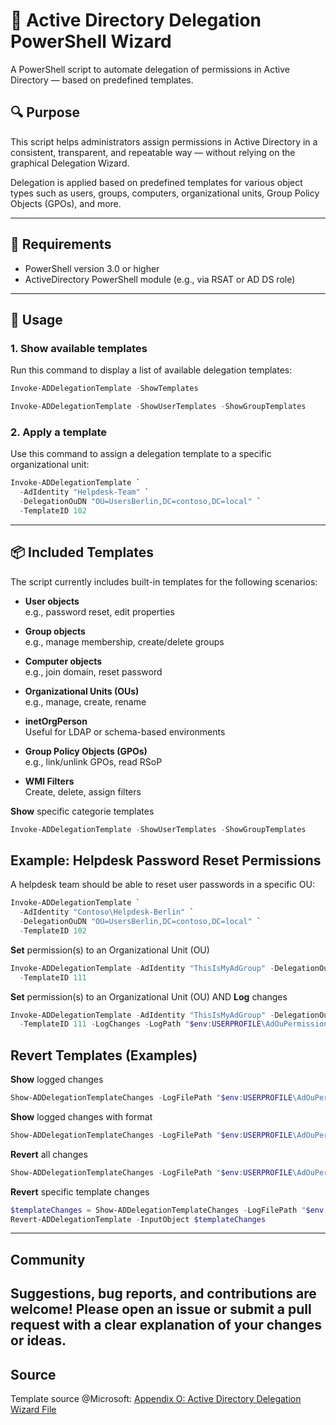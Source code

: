 # 🧰 Active Directory Delegation PowerShell Wizard

A PowerShell script to automate delegation of permissions in Active Directory — based on predefined templates.

## 🔍 Purpose

This script helps administrators assign permissions in Active Directory in a consistent, transparent, and repeatable way — without relying on the graphical Delegation Wizard.

Delegation is applied based on predefined templates for various object types such as users, groups, computers, organizational units, Group Policy Objects (GPOs), and more.

---

## 🧾 Requirements

- PowerShell version 3.0 or higher
- ActiveDirectory PowerShell module (e.g., via RSAT or AD DS role)

---

## 🚀 Usage

### 1. Show available templates

Run this command to display a list of available delegation templates:

```powershell
Invoke-ADDelegationTemplate -ShowTemplates
```
```Powershell
Invoke-ADDelegationTemplate -ShowUserTemplates -ShowGroupTemplates
```

### 2. Apply a template

Use this command to assign a delegation template to a specific organizational unit:

```powershell
Invoke-ADDelegationTemplate `
  -AdIdentity "Helpdesk-Team" `
  -DelegationOuDN "OU=UsersBerlin,DC=contoso,DC=local" `
  -TemplateID 102
```
---

## 📦 Included Templates

The script currently includes built-in templates for the following scenarios:

- **User objects**  
  e.g., password reset, edit properties

- **Group objects**  
  e.g., manage membership, create/delete groups

- **Computer objects**  
  e.g., join domain, reset password

- **Organizational Units (OUs)**  
  e.g., manage, create, rename

- **inetOrgPerson**  
  Useful for LDAP or schema-based environments

- **Group Policy Objects (GPOs)**  
  e.g., link/unlink GPOs, read RSoP

- **WMI Filters**  
  Create, delete, assign filters

**Show** specific categorie templates
```Powershell
Invoke-ADDelegationTemplate -ShowUserTemplates -ShowGroupTemplates
```

## Example: Helpdesk Password Reset Permissions
A helpdesk team should be able to reset user passwords in a specific OU:
```Powershell
Invoke-ADDelegationTemplate `
  -AdIdentity "Contoso\Helpdesk-Berlin" `
  -DelegationOuDN "OU=UsersBerlin,DC=contoso,DC=local" `
  -TemplateID 102
```


**Set** permission(s) to an Organizational Unit (OU)
```Powershell
Invoke-ADDelegationTemplate -AdIdentity "ThisIsMyAdGroup" -DelegationOuDN "OU=Users,OU=MyStartOU,DC=MyDomain,DC=de" `
  -TemplateID 111
```

**Set** permission(s) to an Organizational Unit (OU) AND **Log** changes
```Powershell
Invoke-ADDelegationTemplate -AdIdentity "ThisIsMyAdGroup" -DelegationOuDN "OU=Users,OU=MyStartOU,DC=MyDomain,DC=de" `
  -TemplateID 111 -LogChanges -LogPath "$env:USERPROFILE\AdOuPermissionChanges.log"
```

## Revert Templates (Examples)

**Show** logged changes
```Powershell
Show-ADDelegationTemplateChanges -LogFilePath "$env:USERPROFILE\AdOuPermissionChanges.log"
```

**Show** logged changes with format
```Powershell
Show-ADDelegationTemplateChanges -LogFilePath "$env:USERPROFILE\AdOuPermissionChanges.log" -FormatOutput
```

**Revert** all changes
```Powershell
Show-ADDelegationTemplateChanges -LogFilePath "$env:USERPROFILE\AdOuPermissionChanges.log" | Revert-ADDelegationTemplate
```

**Revert** specific template changes
```Powershell
$templateChanges = Show-ADDelegationTemplateChanges -LogFilePath "$env:USERPROFILE\AdOuPermissionChanges.log" | Where-Object {$_.TemplateID -eq "111"}
Revert-ADDelegationTemplate -InputObject $templateChanges
```
---

## Community
Suggestions, bug reports, and contributions are welcome!
Please open an issue or submit a pull request with a clear explanation of your changes or ideas.
---

## Source

Template source @Microsoft: [Appendix O: Active Directory Delegation Wizard File](https://learn.microsoft.com/en-us/previous-versions/windows/it-pro/windows-server-2003/cc772784(v=ws.10)?redirectedfrom=MSDN)
